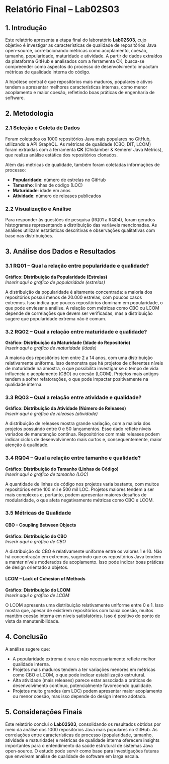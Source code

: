 
# Relatório Final – Lab02S03

## 1. Introdução

Este relatório apresenta a etapa final do laboratório **Lab02S03**, cujo objetivo é investigar as características de qualidade de repositórios Java open-source, correlacionando métricas como acoplamento, coesão, tamanho, popularidade, maturidade e atividade. A partir de dados extraídos da plataforma GitHub e analisados com a ferramenta CK, busca-se compreender como aspectos do processo de desenvolvimento impactam métricas de qualidade interna do código.

A hipótese central é que repositórios mais maduros, populares e ativos tendem a apresentar melhores características internas, como menor acoplamento e maior coesão, refletindo boas práticas de engenharia de software.

## 2. Metodologia

### 2.1 Seleção e Coleta de Dados

Foram coletados os 1000 repositórios Java mais populares no GitHub, utilizando a API GraphQL. As métricas de qualidade (CBO, DIT, LCOM) foram extraídas com a ferramenta **CK** (Chidamber & Kemerer Java Metrics), que realiza análise estática dos repositórios clonados.

Além das métricas de qualidade, também foram coletadas informações de processo:
- **Popularidade**: número de estrelas no GitHub  
- **Tamanho**: linhas de código (LOC)  
- **Maturidade**: idade em anos  
- **Atividade**: número de releases publicados  

### 2.2 Visualização e Análise

Para responder às questões de pesquisa (RQ01 a RQ04), foram gerados histogramas representando a distribuição das variáveis mencionadas. As análises utilizam estatísticas descritivas e observações qualitativas com base nas distribuições.

## 3. Análise dos Dados e Resultados

### 3.1 RQ01 – Qual a relação entre popularidade e qualidade?

**Gráfico: Distribuição da Popularidade (Estrelas)**  
*Inserir aqui o gráfico de popularidade (estrelas)*

A distribuição da popularidade é altamente concentrada: a maioria dos repositórios possui menos de 20.000 estrelas, com poucos casos extremos. Isso indica que poucos repositórios dominam em popularidade, o que pode enviesar a análise. A relação com métricas como CBO ou LCOM depende de correlações que devem ser verificadas, mas a distribuição sugere que popularidade extrema não é comum.

### 3.2 RQ02 – Qual a relação entre maturidade e qualidade?

**Gráfico: Distribuição da Maturidade (Idade do Repositório)**  
*Inserir aqui o gráfico de maturidade (idade)*

A maioria dos repositórios tem entre 2 a 14 anos, com uma distribuição relativamente uniforme. Isso demonstra que há projetos de diferentes níveis de maturidade na amostra, o que possibilita investigar se o tempo de vida influencia o acoplamento (CBO) ou coesão (LCOM). Projetos mais antigos tendem a sofrer refatorações, o que pode impactar positivamente na qualidade interna.

### 3.3 RQ03 – Qual a relação entre atividade e qualidade?

**Gráfico: Distribuição da Atividade (Número de Releases)**  
*Inserir aqui o gráfico de releases (atividade)*

A distribuição de releases mostra grande variação, com a maioria dos projetos possuindo entre 0 e 50 lançamentos. Esse dado reflete níveis variados de manutenção contínua. Repositórios com mais releases podem indicar ciclos de desenvolvimento mais curtos e, consequentemente, maior atenção à qualidade.

### 3.4 RQ04 – Qual a relação entre tamanho e qualidade?

**Gráfico: Distribuição do Tamanho (Linhas de Código)**  
*Inserir aqui o gráfico de tamanho (LOC)*

A quantidade de linhas de código nos projetos varia bastante, com muitos repositórios entre 100 mil e 500 mil LOC. Projetos maiores tendem a ser mais complexos e, portanto, podem apresentar maiores desafios de modularidade, o que afeta negativamente métricas como CBO e LCOM.

### 3.5 Métricas de Qualidade

#### CBO – Coupling Between Objects

**Gráfico: Distribuição do CBO**  
*Inserir aqui o gráfico de CBO*

A distribuição do CBO é relativamente uniforme entre os valores 1 e 10. Não há concentração em extremos, sugerindo que os repositórios Java tendem a manter níveis moderados de acoplamento. Isso pode indicar boas práticas de design orientado a objetos.

#### LCOM – Lack of Cohesion of Methods

**Gráfico: Distribuição do LCOM**  
*Inserir aqui o gráfico de LCOM*

O LCOM apresenta uma distribuição relativamente uniforme entre 0 e 1. Isso mostra que, apesar de existirem repositórios com baixa coesão, muitos mantêm coesão interna em níveis satisfatórios. Isso é positivo do ponto de vista da manutenibilidade.

## 4. Conclusão

A análise sugere que:

- A popularidade extrema é rara e não necessariamente reflete melhor qualidade interna.
- Projetos mais maduros tendem a ter variações menores em métricas como CBO e LCOM, o que pode indicar estabilização estrutural.
- Alta atividade (mais releases) parece estar associada a práticas de desenvolvimento contínuo, potencialmente favorecendo qualidade.
- Projetos muito grandes (em LOC) podem apresentar maior acoplamento ou menor coesão, mas isso depende do design interno adotado.

## 5. Considerações Finais

Este relatório conclui o **Lab02S03**, consolidando os resultados obtidos por meio da análise dos 1000 repositórios Java mais populares no GitHub. As correlações entre características de processo (popularidade, tamanho, atividade e maturidade) e métricas de qualidade interna oferecem insights importantes para o entendimento da saúde estrutural de sistemas Java open-source. O estudo pode servir como base para investigações futuras que envolvam análise de qualidade de software em larga escala.
